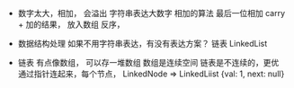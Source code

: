 - 数字太大，相加，
 会溢出
 字符串表达大数字 相加的算法
 最后一位相加
 carry + 加的结果， 放入数组 反序，
- 数据结构处理
    如果不用字符串表达，有没有表达方案？
链表 LinkedList

- 链表
    有点像数组， 可以存一堆数组
    数组是连续空间
    链表是不连续的，更优 通过指针连起来，每个节点， LinkedNode => LinkedLiist
    {val: 1, next: null}

